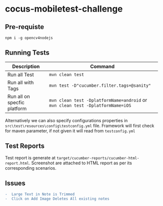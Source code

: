 # cocus-mobiletest-challenge

## Pre-requiste
```npm i -g opencv4nodejs```

## Running Tests

|Description|Command|
|---|---|
|Run all Test| `mvn clean test`|
|Run all with Tags| `mvn test -D"cucumber.filter.tags=@sanity"` |
|Run all on specfic platform| `mvn clean test -DplatformName=android` or `mvn clean test -DplatformName=iOS`|

Alternatively we can also specify configurations properties in `src\test\resources\config\testconfig.yml` file. Framework will first check for maven parameter, if not given it will read from `testconfig.yml`

## Test Reports
Test report is generate at `target/cucumber-reports/cucumber-html-report.html`. Screenshot are attached to HTML report as per its corresponding scenarios.


## Issues
```diff
-  Large Text in Note is Trimmed
-  Click on Add Image Deletes All existing notes 
```